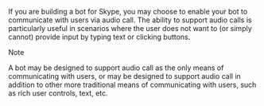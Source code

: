 If you are building a bot for Skype, 
you may choose to enable your bot to communicate with users via audio call. 
The ability to support audio calls is particularly useful in scenarios where the user does not want to 
(or simply cannot) provide input by typing text or clicking buttons. 

> [!NOTE]
> A bot may be designed to support audio call as the only means of communicating with users, 
> or may be designed to support audio call in addition to other more traditional means of communicating with users, 
> such as rich user controls, text, etc. 